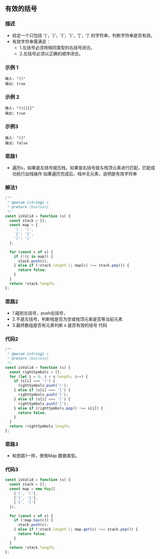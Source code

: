 <!--
 * @Author: your name
 * @Date: 2020-03-09 22:20:59
 * @LastEditTime: 2020-06-03 09:29:17
 * @LastEditors: Please set LastEditors
 * @Description: In User Settings Edit
 * @FilePath: /leetcode_fe/451-500/485_最大连续1的个数.md
 -->
## 有效的括号

### 描述
+ 给定一个只包括 '('，')'，'{'，'}'，'['，']' 的字符串，判断字符串是否有效。
+ 有效字符串需满足：
  - 1.左括号必须用相同类型的右括号闭合。
  - 2.左括号必须以正确的顺序闭合。

### 示例 1
```
输入: "()"
输出: true
```
### 示例 2
```
输入: "()[]{}"
输出: true
```
### 示例3
```
输入: "(]"
输出: false
```

### 思路1
+ 遍历s，如果是左括号就压栈，如果是右括号就与栈顶元素进行匹配，匹配成功执行出栈操作 如果遍历完成后，栈中无元素，说明是有效字符串

### 解法1 
```js
/**
 * @param {string} s
 * @return {boolean}
 */
const isValid = function (s) {
  const stack = [];
  const map = {
    ')': '(',
    '}': '{',
    ']': '['
  };

  for (const c of s) {
    if (!(c in map)) {
      stack.push(c);
    } else if (!stack.length || map[c] !== stack.pop()) {
      return false;
    }
  }
  return !stack.length;
};
```

### 思路2
+ 1.碰到左括号，push右括号，
+ 2.不是左括号，判断栈是否为空或栈顶元素是否等当前元素
+ 3.最终数组是否有元素判断 s 是否有效的括号
代码

### 代码2
```js
/**
 * @param {string} s
 * @return {boolean}
 */
const isValid = function (s) {
  const rightSymbols = [];
  for (let i = 0; i < s.length; i++) {
    if (s[i] === '(') {
      rightSymbols.push(')');
    } else if (s[i] === '{') {
      rightSymbols.push('}');
    } else if (s[i] === '[') {
      rightSymbols.push(']');
    } else if (rightSymbols.pop() !== s[i]) {
      return false;
    }
  }
  return !rightSymbols.length;
};
```

### 思路3
+ 和思路1一样，使用Map 数据类型。

### 代码3
```js
const isValid = function (s) {
  const stack = [];
  const map = new Map([
    [')', '('],
    ['}', '{'],
    [']', '[']
  ]);

  for (const c of s) {
    if (!map.has(c)) {
      stack.push(c);
    } else if (!stack.length || map.get(c) !== stack.pop()) {
      return false;
    }
  }
  return !stack.length;
};
```
